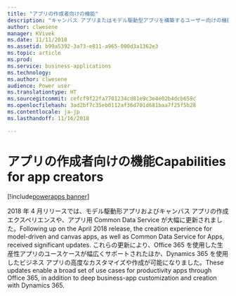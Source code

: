 ```yaml
---
title: "アプリの作成者向けの機能"
description: "キャンバス アプリまたはモデル駆動型アプリを構築するユーザー向けの機能が増えました。"
author: clwesene
manager: KVivek
ms.date: 11/11/2018
ms.assetid: b99a5392-3a73-e811-a965-000d3a1362e3
ms.topic: article
ms.prod: 
ms.service: business-applications
ms.technology: 
ms.author: clwesene
audience: Power user
ms.translationtype: HT
ms.sourcegitcommit: cefcf9f22fa7701234cd81e9c3e4e02b4dcb659c
ms.openlocfilehash: 3ad2bf7c35eb0112af36d701d681baa7f25f5b28
ms.contentlocale: ja-jp
ms.lasthandoff: 11/16/2018

---
```

# <a name="capabilities-for-app-creators"></a><span data-ttu-id="b2b32-103">アプリの作成者向けの機能</span><span class="sxs-lookup"><span data-stu-id="b2b32-103">Capabilities for app creators</span></span>


[!include[powerapps banner](../includes/powerapps.md)]

<span data-ttu-id="b2b32-104">2018 年 4 月リリースでは、モデル駆動形アプリおよびキャンバス アプリの作成エクスペリエンスや、アプリ用 Common Data Service が大幅に更新されました。</span><span class="sxs-lookup"><span data-stu-id="b2b32-104">Following up on the April 2018 release, the creation experience for model-driven and canvas apps, as well as Common Data Service for Apps, received significant updates.</span></span> <span data-ttu-id="b2b32-105">これらの更新により、Office 365 を使用した生産性アプリのユースケースが幅広くサポートされたほか、Dynamics 365 を使用したビジネス アプリの高度なカスタマイズや作成が可能になりました。</span><span class="sxs-lookup"><span data-stu-id="b2b32-105">These updates enable a broad set of use cases for productivity apps through Office 365, in addition to deep business-app customization and creation with Dynamics 365.</span></span>


